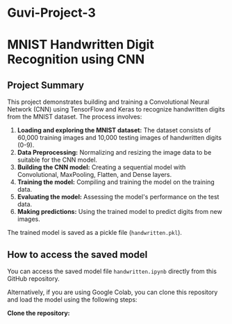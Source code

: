 # Guvi-Project-3
# MNIST Handwritten Digit Recognition using CNN

## Project Summary

This project demonstrates building and training a Convolutional Neural Network (CNN) using TensorFlow and Keras to recognize handwritten digits from the MNIST dataset. The process involves:

1. **Loading and exploring the MNIST dataset:** The dataset consists of 60,000 training images and 10,000 testing images of handwritten digits (0-9).
2. **Data Preprocessing:** Normalizing and resizing the image data to be suitable for the CNN model.
3. **Building the CNN model:** Creating a sequential model with Convolutional, MaxPooling, Flatten, and Dense layers.
4. **Training the model:** Compiling and training the model on the training data.
5. **Evaluating the model:** Assessing the model's performance on the test data.
6. **Making predictions:** Using the trained model to predict digits from new images.

The trained model is saved as a pickle file (`handwritten.pkl`).

## How to access the saved model

You can access the saved model file `handwritten.ipynb` directly from this GitHub repository.

Alternatively, if you are using Google Colab, you can clone this repository and load the model using the following steps:

**Clone the repository:**

``` https://github.com/chaurasiyanshul/Guvi-Project-3.git
